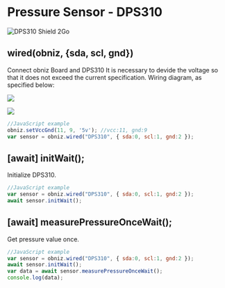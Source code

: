 # Pressure Sensor - DPS310

![DPS310 Shield 2Go](./image.png)

## wired(obniz, {sda, scl, gnd})

Connect obniz Board and DPS310
It is necessary to devide the voltage so that it does not exceed the current specification.
Wiring diagram, as specified below:


![](./wired.png)

![](./wired2.jpg)

```javascript
//JavaScript example
obniz.setVccGnd(11, 9, '5v'); //vcc:11, gnd:9
var sensor = obniz.wired("DPS310", { sda:0, scl:1, gnd:2 });
```



## [await] initWait();
Initialize DPS310.

```javascript
//JavaScript example
var sensor = obniz.wired("DPS310", { sda:0, scl:1, gnd:2 });
await sensor.initWait(); 
```

## [await] measurePressureOnceWait();
Get pressure value once.

```javascript
//JavaScript example
var sensor = obniz.wired("DPS310", { sda:0, scl:1, gnd:2 });
await sensor.initWait(); 
var data = await sensor.measurePressureOnceWait();
console.log(data);
```